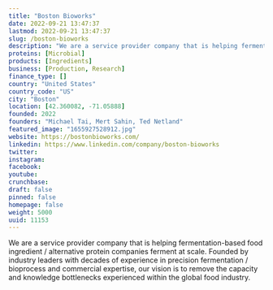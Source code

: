 ```yaml
---
title: "Boston Bioworks"
date: 2022-09-21 13:47:37
lastmod: 2022-09-21 13:47:37
slug: /boston-bioworks
description: "We are a service provider company that is helping fermentation-based food ingredient / alternative protein companies ferment at scale. Founded by industry leaders with decades of experience in precision fermentation / bioprocess and commercial expertise, our vision is to remove the capacity and knowledge bottlenecks experienced within the global food industry."
proteins: [Microbial]
products: [Ingredients]
business: [Production, Research]
finance_type: []
country: "United States"
country_code: "US"
city: "Boston"
location: [42.360082, -71.05888]
founded: 2022
founders: "Michael Tai, Mert Sahin, Ted Netland"
featured_image: "1655927528912.jpg"
website: https://bostonbioworks.com/
linkedin: https://www.linkedin.com/company/boston-bioworks
twitter: 
instagram: 
facebook: 
youtube: 
crunchbase: 
draft: false
pinned: false
homepage: false
weight: 5000
uuid: 11153
---
```

We are a service provider company that is helping fermentation-based food ingredient / alternative protein companies ferment at scale. Founded by industry leaders with decades of experience in precision fermentation / bioprocess and commercial expertise, our vision is to remove the capacity and knowledge bottlenecks experienced within the global food industry.
